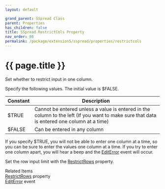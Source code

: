 ```yaml
---
layout: default

grand_parent: SSpread Class
parent: Properties
has_children: false
title: SSpread.RestrictCols Property
nav_order: 86
permalink: /package/extension5/sspread/properties/restrictcols
---
```

# {{ page.title }}

Set whether to restrict input in one column.

Specify the following values. The initial value is $FALSE.

| Constant | Description                                                                                                                                |
|----------|--------------------------------------------------------------------------------------------------------------------------------------------|
| $TRUE    | Cannot be entered unless a value is entered in the column to the left (If you want to make sure that data is entered one column at a time) |
| $FALSE   | Can be entered in any column                                                                                                               |

If you specify $TRUE, you will not be able to enter one column at a time, so you can be sure to enter the values one column at a time.
If you try to enter one column apart, you will hear a beep and the <a href="/package/extension5/sspread/events/editerror">EditError</a> event will occur.

Set the row input limit with the <a href="/package/extension5/sspread/properties/restrictrows">RestrictRows</a> property.

Related Items<br>
<a href="/package/extension5/sspread/properties/restrictrows">RestrictRows</a> property<br>
<a href="/package/extension5/sspread/events/editerror">EditError</a>
event